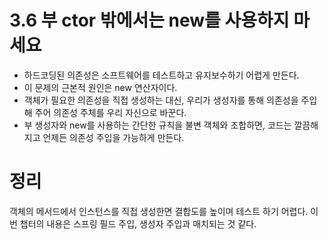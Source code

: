 # 3.6 부 ctor 밖에서는 new를 사용하지 마세요
- 하드코딩된 의존성은 소프트웨어를 테스트하고 유지보수하기 어렵게 만든다.
- 이 문제의 근본적 원인은 new 연산자이다.
- 객체가 필요한 의존성을 직접 생성하는 대신, 우리가 생성자를 통해 의존성을 주입해 주어 의존성 주체를 우리 자신으로 바꾼다.
- 부 생성자와 new를 사용하는 간단한 규칙을 불변 객체와 조합하면, 코드는 깔끔해지고 언제든 의존성 주입을 가능하게 만든다.

# 정리
객체의 메서드에서 인스턴스를 직접 생성한면 결합도를 높이며 테스트 하기 어렵다.
이번 챕터의 내용은 스프링 필드 주입, 생성자 주입과 매치되는 것 같다.  
